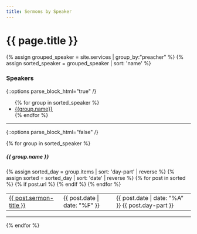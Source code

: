 ```yaml
---
title: Sermons by Speaker
---
```


# {{ page.title }}

{% assign grouped_speaker = site.services | group_by:"preacher" %}
{% assign sorted_speaker = grouped_speaker | sort: 'name' %}

### Speakers
{::options parse_block_html="true" /}
<ul>
{% for group in sorted_speaker %}
    <li><a href="#{{group.name | downcase | replace: ' ', '-'}}">{{group.name}}</a></li>
{% endfor %}
</ul>
<hr>
{::options parse_block_html="false" /}


{% for group in sorted_speaker %}
##### {{ group.name }}
<table>
  {% assign sorted_day = group.items | sort: 'day-part' | reverse %}
  {% assign sorted = sorted_day | sort: 'date' | reverse %}
  {% for post in sorted %}
    {% if post.url %}
        <!-- <li> -->
        <tr>
          <td><a href="{{ post.url }}">{{ post.sermon-title }}</a></td>
          <!-- <td>{{ post.preacher }}</td> -->
          <td>{{ post.date | date: "%F" }}</td>
          <td>{{ post.date | date: "%A" }} {{ post.day-part }}</td>
        </tr>
        <!-- </li> -->
    {% endif %}
  {% endfor %}
</table>
<hr>
{% endfor %}
